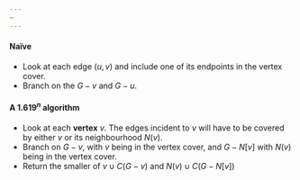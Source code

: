 ```yaml
---
~
---
```


#### Naïve 

- Look at each edge $(u,v)$ and include one of its endpoints in the vertex cover. 
- Branch on the $G-v$ and $G-u$.

#### A $1.619^n$ algorithm

- Look at each **vertex** $v$. The edges incident to $v$ will have to be covered by either $v$ or its neighbourhood $N(v)$. 
- Branch on $G-v$, with $v$ being in the vertex cover, and $G-N[v]$ with $N(v)$ being in the vertex cover. 
- Return the smaller of $v \cup C(G-v)$ and $N(v) \cup C(G-N[v])$

#### 